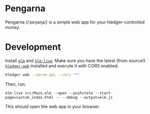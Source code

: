 Pengarna
========

Pengarna (/ˈpɛŋaɳa/) is a simple web app for your hledger-controlled money.

# Development

Install [`elm`](https://guide.elm-lang.org/install.html) and [`elm-live`](https://github.com/wking-io/elm-live). Make sure you have the latest (from source!) [`hledger-web`](https://github.com/simonmichael/hledger) installed and execute it with CORS enabled:

```bash
hledger web --serve-api --cors "*"
```

Then, run:

```
elm-live src/Main.elm --open --pushstate --start-page=custom_index.html -- --debug --output=elm.js
```

This should open the web app in your browser.
